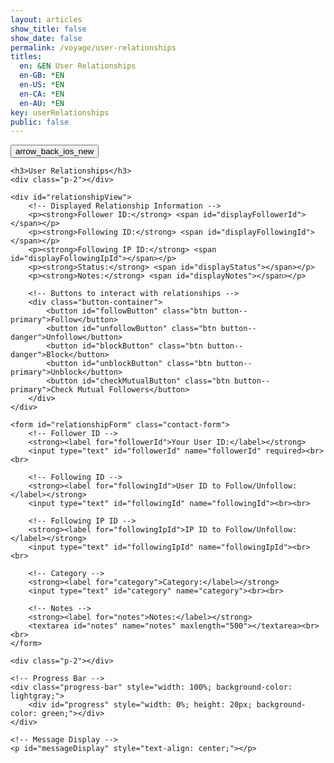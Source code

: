 ```yaml
---
layout: articles
show_title: false
show_date: false
permalink: /voyage/user-relationships
titles:
  en: &EN User Relationships
  en-GB: *EN
  en-US: *EN
  en-CA: *EN
  en-AU: *EN
key: userRelationships
public: false
---
```


<div class="p-5"></div>

<div class="form-container">
    <div class="button-container">
        <div class="back-button-container">
            <a href="/voyage" title="Voyage">
                <button id="backButton" class="btn button--outline-primary button--circle">
                    <span class="material-symbols-outlined">arrow_back_ios_new</span>
                </button>
            </a>
        </div>
    </div>

    <h3>User Relationships</h3>
    <div class="p-2"></div>

    <div id="relationshipView">
        <!-- Displayed Relationship Information -->
        <p><strong>Follower ID:</strong> <span id="displayFollowerId"></span></p>
        <p><strong>Following ID:</strong> <span id="displayFollowingId"></span></p>
        <p><strong>Following IP ID:</strong> <span id="displayFollowingIpId"></span></p>
        <p><strong>Status:</strong> <span id="displayStatus"></span></p>
        <p><strong>Notes:</strong> <span id="displayNotes"></span></p>

        <!-- Buttons to interact with relationships -->
        <div class="button-container">
            <button id="followButton" class="btn button--primary">Follow</button>
            <button id="unfollowButton" class="btn button--danger">Unfollow</button>
            <button id="blockButton" class="btn button--danger">Block</button>
            <button id="unblockButton" class="btn button--primary">Unblock</button>
            <button id="checkMutualButton" class="btn button--primary">Check Mutual Followers</button>
        </div>
    </div>

    <form id="relationshipForm" class="contact-form">
        <!-- Follower ID -->
        <strong><label for="followerId">Your User ID:</label></strong>
        <input type="text" id="followerId" name="followerId" required><br><br>

        <!-- Following ID -->
        <strong><label for="followingId">User ID to Follow/Unfollow:</label></strong>
        <input type="text" id="followingId" name="followingId"><br><br>

        <!-- Following IP ID -->
        <strong><label for="followingIpId">IP ID to Follow/Unfollow:</label></strong>
        <input type="text" id="followingIpId" name="followingIpId"><br><br>

        <!-- Category -->
        <strong><label for="category">Category:</label></strong>
        <input type="text" id="category" name="category"><br><br>

        <!-- Notes -->
        <strong><label for="notes">Notes:</label></strong>
        <textarea id="notes" name="notes" maxlength="500"></textarea><br><br>
    </form>

    <div class="p-2"></div>

    <!-- Progress Bar -->
    <div class="progress-bar" style="width: 100%; background-color: lightgray;">
        <div id="progress" style="width: 0%; height: 20px; background-color: green;"></div>
    </div>

    <!-- Message Display -->
    <p id="messageDisplay" style="text-align: center;"></p>
</div>


<script>
document.addEventListener('DOMContentLoaded', function() {
    const userId = localStorage.getItem('userId');
    if (!userId) {
        document.getElementById('messageDisplay').innerText = 'No logged-in user found. Please log in first.';
        document.getElementById('messageDisplay').style.color = 'red';
        window.location.href = '/login';
        return;
    }

    // Set the followerId to the logged-in user
    document.getElementById('followerId').value = userId;

    // Event listener for the Follow button
    document.getElementById('followButton').addEventListener('click', async function() {
        console.log('Follow button clicked');
        
        const formData = {
            followerId: document.getElementById('followerId').value.trim(),
            followingId: document.getElementById('followingId').value.trim(),
            followingIpId: document.getElementById('followingIpId').value.trim(),
            category: document.getElementById('category').value.trim(),
            notes: document.getElementById('notes').value.trim()
        };

        console.log('Form data to be sent:', formData);

        try {
            const response = await fetch('https://api.plantasia.space/api/user-relationships/follow', {
                method: 'POST',
                headers: {
                    'Content-Type': 'application/json'
                },
                body: JSON.stringify(formData)
            });

            console.log('Response status:', response.status);

    // Attempt to parse the response as JSON
    let result;
    try {
        result = await response.json();
    } catch (jsonError) {
        console.error('Error parsing JSON response:', jsonError);
        const textResponse = await response.text();
        console.error('Response text:', textResponse);
        throw new Error('Unexpected response format');
    }

    if (response.ok) {
        console.log('Follow operation successful:', result);
        document.getElementById('messageDisplay').innerText = 'Followed successfully!';
        document.getElementById('messageDisplay').style.color = 'green';
    } else {
        throw new Error(result.message || 'Unknown error');
    }
} catch (error) {
    console.error('Error during follow operation:', error);
    document.getElementById('messageDisplay').innerText = error.message;
    document.getElementById('messageDisplay').style.color = 'red';
}
    });

    // Event listener for the Unfollow button
    document.getElementById('unfollowButton').addEventListener('click', async function() {
        console.log('Unfollow button clicked');

        const formData = {
            followerId: document.getElementById('followerId').value.trim(),
            followingId: document.getElementById('followingId').value.trim(),
            followingIpId: document.getElementById('followingIpId').value.trim()
        };

        console.log('Form data to be sent:', formData);

        try {
            const response = await fetch('https://api.plantasia.space/api/user-relationships/unfollow', {
                method: 'POST',
                headers: {
                    'Content-Type': 'application/json'
                },
                body: JSON.stringify(formData)
            });

            console.log('Response status:', response.status);

            const result = await response.json();
            if (response.ok) {
                console.log('Unfollow operation successful:', result);
                document.getElementById('messageDisplay').innerText = 'Unfollowed successfully!';
                document.getElementById('messageDisplay').style.color = 'green';
            } else {
                throw new Error(result.message);
            }
        } catch (error) {
            console.error('Error during unfollow operation:', error);
            document.getElementById('messageDisplay').innerText = error.message;
            document.getElementById('messageDisplay').style.color = 'red';
        }
    });

    // Event listener for the Block button
    document.getElementById('blockButton').addEventListener('click', async function() {
        console.log('Block button clicked');

        const formData = {
            blockerId: document.getElementById('followerId').value.trim(),
            blockedId: document.getElementById('followingId').value.trim(),
            blockedIpId: document.getElementById('followingIpId').value.trim()
        };

        console.log('Form data to be sent:', formData);

        try {
            const response = await fetch('https://api.plantasia.space/api/user-relationships/blockUser', {
                method: 'POST',
                headers: {
                    'Content-Type': 'application/json'
                },
                body: JSON.stringify(formData)
            });

            console.log('Response status:', response.status);

            const result = await response.json();
            if (response.ok) {
                console.log('Block operation successful:', result);
                document.getElementById('messageDisplay').innerText = 'Blocked successfully!';
                document.getElementById('messageDisplay').style.color = 'green';
            } else {
                throw new Error(result.message);
            }
        } catch (error) {
            console.error('Error during block operation:', error);
            document.getElementById('messageDisplay').innerText = error.message;
            document.getElementById('messageDisplay').style.color = 'red';
        }
    });

function displayFollowingList(followingList) {
    // Example: Log the usernames of the following users
    followingList.forEach(relationship => {
        console.log(`Following user: ${relationship.followingId.username}`);
    });

    // Alternatively, update the DOM to show the list of following users
    const followingContainer = document.getElementById('followingContainer');
    followingContainer.innerHTML = ''; // Clear any existing content

    followingList.forEach(relationship => {
        const userElement = document.createElement('div');
        userElement.textContent = relationship.followingId.displayName || relationship.followingId.username;
        followingContainer.appendChild(userElement);
    });
}


    // Event listener for the Unblock button
    document.getElementById('unblockButton').addEventListener('click', async function() {
        console.log('Unblock button clicked');

        const formData = {
            blockerId: document.getElementById('followerId').value.trim(),
            blockedId: document.getElementById('followingId').value.trim(),
            blockedIpId: document.getElementById('followingIpId').value.trim()
        };

        console.log('Form data to be sent:', formData);

        try {
            const response = await fetch('https://api.plantasia.space/api/user-relationships/unblockUser', {
                method: 'POST',
                headers: {
                    'Content-Type': 'application/json'
                },
                body: JSON.stringify(formData)
            });

            console.log('Response status:', response.status);

            const result = await response.json();
            if (response.ok) {
                console.log('Unblock operation successful:', result);
                document.getElementById('messageDisplay').innerText = 'Unblocked successfully!';
                document.getElementById('messageDisplay').style.color = 'green';
            } else {
                throw new Error(result.message);
            }
        } catch (error) {
            console.error('Error during unblock operation:', error);
            document.getElementById('messageDisplay').innerText = error.message;
            document.getElementById('messageDisplay').style.color = 'red';
        }
    });

    // Event listener for checking mutual followers
    document.getElementById('checkMutualButton').addEventListener('click', async function() {
        console.log('Check mutual followers button clicked');

        const userId1 = document.getElementById('followerId').value.trim();
        const userId2 = document.getElementById('followingId').value.trim();

        try {
            const response = await fetch(`https://api.plantasia.space/api/user-relationships/mutualFollowers/${userId1}/${userId2}`, {
                method: 'GET'
            });

            console.log('Response status:', response.status);

            const result = await response.json();
            if (response.ok) {
                console.log('Mutual followers check successful:', result);
                document.getElementById('messageDisplay').innerText = `Mutual Followers: ${result.mutualFollowers}`;
                document.getElementById('messageDisplay').style.color = 'green';
            } else {
                throw new Error(result.message);
            }
        } catch (error) {
            console.error('Error during mutual followers check:', error);
            document.getElementById('messageDisplay').innerText = error.message;
            document.getElementById('messageDisplay').style.color = 'red';
        }
    });
});
</script>
